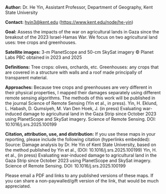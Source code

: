  
**Author:** Dr. He Yin, Assistant Professor, Department of Geography, Kent State University

**Contact:** hyin3@kent.edu (https://www.kent.edu/node/he-yin)

**Goal:** Assess the impacts of the war on agricultural lands in Gaza since the breakout of the 2023 Israel-Hamas War. We focus on two agricultural land uses: tree crops and greenhouses.

**Satellite images:** 3-m PlanetScope and 50-cm SkySat imagery © Planet Labs PBC obtained in 2023 and 2025

**Definitions:** Tree crops: olives, orchards, etc. Greenhouses: any crops that are covered in a structure with walls and a roof made principally of transparent material.

**Approaches:** Because tree crops and greenhouses are very different in their physical properties, I mapped their damages separately using different remote sensing algorithms. The methods of this work will be published in the journal Science of Remote Sensing (Yin et al., in press).
Yin, H. Eklund, L. Habash, D. Qumsiyeh, M. Van Den Hoek, J. (in press) Evaluating war-induced damage to agricultural land in the Gaza Strip since October 2023 using PlanetScope and SkySat imagery. Science of Remote Sensing. DOI: 10.1016/j.srs.2025.100199

**Citation, attribution, use, and distribution:**
If you use these maps in your reporting, please include the following citation (hyperlinks embedded):
Source: Damage analysis by Dr. He Yin of Kent State University, based on the method published by Yin et al., (DOI: 10.1016/j.srs.2025.100199)
Yin, H. et al., (in press) Evaluating war-induced damage to agricultural land in the Gaza Strip since October 2023 using PlanetScope and SkySat imagery. Science of Remote Sensing. DOI: 10.1016/j.srs.2025.100199

Please email a PDF and links to any published versions of these maps. If you can share a non-paywalled/gift version of the link, that would be much appreciated.

